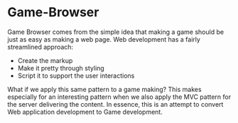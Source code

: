 Game-Browser
============

Game Browser comes from the simple idea that making a game should be just as easy as making a web page. Web development has a fairly streamlined approach: 
* Create the markup
* Make it pretty through styling
* Script it to support the user interactions

What if we apply this same pattern to a game making? This makes especially for an interesting pattern when we also apply the MVC pattern for the server delivering the content. In essence, this is an attempt to convert Web application development to Game development.